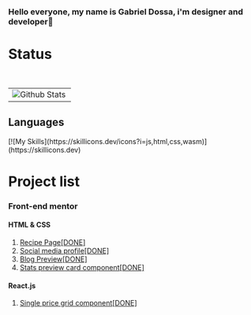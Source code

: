 ### Hello everyone, my name is Gabriel Dossa, i'm designer and developer👋</br>

<h1>Status</h1>
<table>
  <tr>
    <td>
      <img
        align="left"
        src="https://github-readme-stats.vercel.app/api?username=gabedossa&theme=dark&hide_border=false&include_all_commits=true"
        alt="Github Stats"
      />
    </td></tr></br>
</table>
<h2>Languages</h2>
[![My Skills](https://skillicons.dev/icons?i=js,html,css,wasm)](https://skillicons.dev)

<h1>Project list</h1>
<h3>Front-end mentor</h3>
<h4>HTML & CSS</h4>
<ol>
  <li><a href="https://github.com/gabedossa/frontendmentor-free-newbie/tree/main/001%20-%20Recipe%20Page%5BDONE%5D/%5B001%5D-Recipe_Page">Recipe Page[DONE] </a></li>
  <li><a href="https://github.com/gabedossa/frontendmentor-free-newbie/tree/main/002%20-%20Sosial%20Media%20Profile%5BDONE%5D">Social media profile[DONE] </a></li>
  <li><a href="https://github.com/gabedossa/frontendmentor-free-newbie/tree/main/003%20-%20Blog%20preview%5BDONE%5D">Blog Preview[DONE] </a></li>
  <li><a href="https://github.com/gabedossa/frontendmentor-free-newbie/tree/main/004%20-%20Stats%20preview%20card%20component%5BDONE%5D">Stats preview card component[DONE] </a></li>
</ol>
<h4>React.js</h4>
<ol>
  <li><a href="https://github.com/gabedossa/-react.js-005---Single-price-grid-component"> Single price grid component[DONE] </a></li>
</ol>
